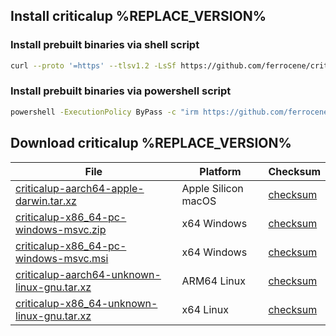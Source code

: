 <!-- SPDX-FileCopyrightText: Axo & The Ferrocene Developers -->
<!-- SPDX-License-Identifier: MIT -->

## Install criticalup %REPLACE_VERSION%

### Install prebuilt binaries via shell script

```sh
curl --proto '=https' --tlsv1.2 -LsSf https://github.com/ferrocene/criticalup/releases/download/v%REPLACE_VERSION%/criticalup-installer.sh | sh
```

### Install prebuilt binaries via powershell script

```sh
powershell -ExecutionPolicy ByPass -c "irm https://github.com/ferrocene/criticalup/releases/download/v%REPLACE_VERSION%/criticalup-installer.ps1 | iex"
```

## Download criticalup %REPLACE_VERSION%

|  File  | Platform | Checksum |
|--------|----------|----------|
| [criticalup-aarch64-apple-darwin.tar.xz](https://github.com/ferrocene/criticalup/releases/download/v%REPLACE_VERSION%/criticalup-aarch64-apple-darwin.tar.xz) | Apple Silicon macOS | [checksum](https://github.com/ferrocene/criticalup/releases/download/v%REPLACE_VERSION%/criticalup-aarch64-apple-darwin.tar.xz.sha256) |
| [criticalup-x86_64-pc-windows-msvc.zip](https://github.com/ferrocene/criticalup/releases/download/v%REPLACE_VERSION%/criticalup-x86_64-pc-windows-msvc.zip) | x64 Windows | [checksum](https://github.com/ferrocene/criticalup/releases/download/v%REPLACE_VERSION%/criticalup-x86_64-pc-windows-msvc.zip.sha256) |
| [criticalup-x86_64-pc-windows-msvc.msi](https://github.com/ferrocene/criticalup/releases/download/v%REPLACE_VERSION%/criticalup-x86_64-pc-windows-msvc.msi) | x64 Windows | [checksum](https://github.com/ferrocene/criticalup/releases/download/v%REPLACE_VERSION%/criticalup-x86_64-pc-windows-msvc.msi.sha256) |
| [criticalup-aarch64-unknown-linux-gnu.tar.xz](https://github.com/ferrocene/criticalup/releases/download/v%REPLACE_VERSION%/criticalup-aarch64-unknown-linux-gnu.tar.xz) | ARM64 Linux | [checksum](https://github.com/ferrocene/criticalup/releases/download/v%REPLACE_VERSION%/criticalup-aarch64-unknown-linux-gnu.tar.xz.sha256) |
| [criticalup-x86_64-unknown-linux-gnu.tar.xz](https://github.com/ferrocene/criticalup/releases/download/v%REPLACE_VERSION%/criticalup-x86_64-unknown-linux-gnu.tar.xz) | x64 Linux | [checksum](https://github.com/ferrocene/criticalup/releases/download/v%REPLACE_VERSION%/criticalup-x86_64-unknown-linux-gnu.tar.xz.sha256) |

